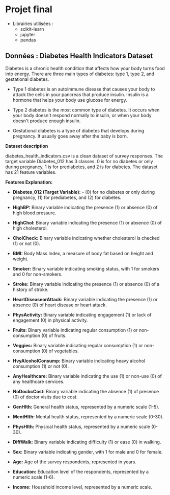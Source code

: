 # Projet final
- Librairies utilisées : 
    - scikit-learn
    - jupyter
    - pandas

## Données : Diabetes Health Indicators Dataset

Diabetes is a chronic health condition that affects how your body turns food into energy. There are three main types of diabetes: type 1, type 2, and gestational diabetes.

- Type 1 diabetes is an autoimmune disease that causes your body to attack the cells in your pancreas that produce insulin. Insulin is a hormone that helps your body use glucose for energy.

- Type 2 diabetes is the most common type of diabetes. It occurs when your body doesn't respond normally to insulin, or when your body doesn't produce enough insulin.

- Gestational diabetes is a type of diabetes that develops during pregnancy. It usually goes away after the baby is born.

**Dataset description**

diabetes_health_indicators.csv is a clean dataset of survey responses. The target variable Diabetes_012 has 3 classes. 0 is for no diabetes or only during pregnancy, 1 is for prediabetes, and 2 is for diabetes. The dataset has 21 feature variables.

**Features Explanation:**

- **Diabetes_012 (Target Variable):** - (0) for no diabetes or only during pregnancy, (1) for prediabetes, and (2) for diabetes.

- **HighBP:** Binary variable indicating the presence (1) or absence (0) of high blood pressure.

- **HighChol:** Binary variable indicating the presence (1) or absence (0) of high cholesterol.

- **CholCheck:** Binary variable indicating whether cholesterol is checked (1) or not (0).

- **BMI:** Body Mass Index, a measure of body fat based on height and weight.

- **Smoker:** Binary variable indicating smoking status, with 1 for smokers and 0 for non-smokers.

- **Stroke:** Binary variable indicating the presence (1) or absence (0) of a history of stroke.

- **HeartDiseaseorAttack:** Binary variable indicating the presence (1) or absence (0) of heart disease or heart attack.

- **PhysActivity:** Binary variable indicating engagement (1) or lack of engagement (0) in physical activity.

- **Fruits:** Binary variable indicating regular consumption (1) or non-consumption (0) of fruits.

- **Veggies:** Binary variable indicating regular consumption (1) or non-consumption (0) of vegetables.

- **HvyAlcoholConsump:** Binary variable indicating heavy alcohol consumption (1) or not (0).

- **AnyHealthcare:** Binary variable indicating the use (1) or non-use (0) of any healthcare services.

- **NoDocbcCost:** Binary variable indicating the absence (1) of presence (0) of doctor visits due to cost.

- **GenHlth:** General health status, represented by a numeric scale (1-5).

- **MentHlth:** Mental health status, represented by a numeric scale (0-30).

- **PhysHlth:** Physical health status, represented by a numeric scale (0-30).

- **DiffWalk:** Binary variable indicating difficulty (1) or ease (0) in walking.

- **Sex:** Binary variable indicating gender, with 1 for male and 0 for female.

- **Age:** Age of the survey respondents, represented in years.

- **Education:** Education level of the respondents, represented by a numeric scale (1-6).

- **Income:** Household income level, represented by a numeric scale.